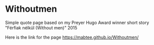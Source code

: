# Withoutmen
Simple quote page based on my Preyer Hugo Award winner short story "Férfiak nélkül (Without men)" 2015

Here is the link for the page
https://mabtee.github.io/Withoutmen/
